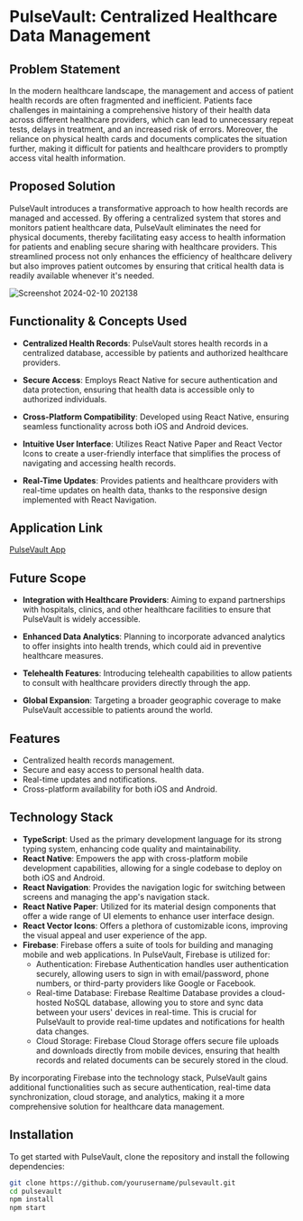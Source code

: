 # PulseVault: Centralized Healthcare Data Management

## Problem Statement

In the modern healthcare landscape, the management and access of patient health records are often fragmented and inefficient. Patients face challenges in maintaining a comprehensive history of their health data across different healthcare providers, which can lead to unnecessary repeat tests, delays in treatment, and an increased risk of errors. Moreover, the reliance on physical health cards and documents complicates the situation further, making it difficult for patients and healthcare providers to promptly access vital health information.

## Proposed Solution

PulseVault introduces a transformative approach to how health records are managed and accessed. By offering a centralized system that stores and monitors patient healthcare data, PulseVault eliminates the need for physical documents, thereby facilitating easy access to health information for patients and enabling secure sharing with healthcare providers. This streamlined process not only enhances the efficiency of healthcare delivery but also improves patient outcomes by ensuring that critical health data is readily available whenever it's needed.


![Screenshot 2024-02-10 202138](https://github.com/GAGANRAGHAV/Pulse-Vault/assets/118094804/b26709f8-3e51-4d6d-bef2-f66cd7fbe447)



## Functionality & Concepts Used

- **Centralized Health Records**: PulseVault stores health records in a centralized database, accessible by patients and authorized healthcare providers.

- **Secure Access**: Employs React Native for secure authentication and data protection, ensuring that health data is accessible only to authorized individuals.

- **Cross-Platform Compatibility**: Developed using React Native, ensuring seamless functionality across both iOS and Android devices.

- **Intuitive User Interface**: Utilizes React Native Paper and React Vector Icons to create a user-friendly interface that simplifies the process of navigating and accessing health records.

- **Real-Time Updates**: Provides patients and healthcare providers with real-time updates on health data, thanks to the responsive design implemented with React Navigation.

## Application Link

[PulseVault App](https://drive.google.com/drive/folders/1AsdWJcKuZCWuS3xcRc6T2M-JoqiCIYN4)

## Future Scope

- **Integration with Healthcare Providers**: Aiming to expand partnerships with hospitals, clinics, and other healthcare facilities to ensure that PulseVault is widely accessible.

- **Enhanced Data Analytics**: Planning to incorporate advanced analytics to offer insights into health trends, which could aid in preventive healthcare measures.

- **Telehealth Features**: Introducing telehealth capabilities to allow patients to consult with healthcare providers directly through the app.

- **Global Expansion**: Targeting a broader geographic coverage to make PulseVault accessible to patients around the world.

## Features

- Centralized health records management.
- Secure and easy access to personal health data.
- Real-time updates and notifications.
- Cross-platform availability for both iOS and Android.

## Technology Stack

- **TypeScript**: Used as the primary development language for its strong typing system, enhancing code quality and maintainability.
- **React Native**: Empowers the app with cross-platform mobile development capabilities, allowing for a single codebase to deploy on both iOS and Android.
- **React Navigation**: Provides the navigation logic for switching between screens and managing the app's navigation stack.
- **React Native Paper**: Utilized for its material design components that offer a wide range of UI elements to enhance user interface design.
- **React Vector Icons**: Offers a plethora of customizable icons, improving the visual appeal and user experience of the app.
- **Firebase**: Firebase offers a suite of tools for building and managing mobile and web applications. In PulseVault, Firebase is utilized for:
  - Authentication: Firebase Authentication handles user authentication securely, allowing users to sign in with email/password, phone numbers, or third-party providers like Google or Facebook.
  - Real-time Database: Firebase Realtime Database provides a cloud-hosted NoSQL database, allowing you to store and sync data between your users' devices in real-time. This is crucial for PulseVault to provide real-time updates and notifications for health data changes.
  - Cloud Storage: Firebase Cloud Storage offers secure file uploads and downloads directly from mobile devices, ensuring that health records and related documents can be securely stored in the cloud.


By incorporating Firebase into the technology stack, PulseVault gains additional functionalities such as secure authentication, real-time data synchronization, cloud storage, and analytics, making it a more comprehensive solution for healthcare data management.
## Installation

To get started with PulseVault, clone the repository and install the following dependencies:

```bash
git clone https://github.com/yourusername/pulsevault.git
cd pulsevault
npm install
npm start


    
